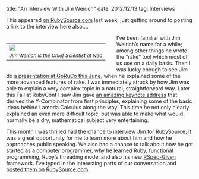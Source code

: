 title: "An Interview With Jim Weirich"
date: 2012/12/13
tag: Interviews

This appeared [on
RubySource.com](http://rubysource.com/an-interview-with-jim-weirich/) last
week; just getting around to posting a link to the interview here also....

<p></p>

<div style="float: left; padding: 7px 30px 10px 0px">
<table cellpadding="0" cellspacing="0" border="0">
  <tr><td><img src="http://patshaughnessy.net/assets/2012/12/13/jim.jpg"></td></tr>
  <tr><td align="center"><small><i>Jim Weirich is the Chief Scientist at <a href="http://neo.com">Neo</a></i></small></td></tr>
</table>
</div>

I’ve been familiar with Jim Weirich’s name for a while; among other things he
wrote the “rake” tool which most of us use on a daily basis. Then I was lucky
enough to see Jim do [a presentation at GoRuCo this
June](http://www.confreaks.com/videos/988-goruco2012-power-rake), when he
explained some of the more advanced features of rake. I was immediately struck
by how Jim was able to explain a very complex topic in a natural,
straightforward way. Later this Fall at RubyConf I saw Jim gave [an amazing
keynote
address](http://www.confreaks.com/videos/1287-rubyconf2012-y-not-adventures-in-functional-programming)
that derived the Y-Combinator from first principles, explaining some of the
basic ideas behind Lambda Calculus along the way. This time he not only clearly
explained an even more difficult topic, but was able to make what would
normally be a dry, mathematical subject very entertaining.

This month I was thrilled had the chance to interview Jim for RubySource; it
was a great opportunity for me to learn more about him and how he approaches
public speaking. We also had a chance to talk about how he got started as a
computer programmer, why he learned Ruby, functional programming, Ruby’s
threading model and also his new
[RSpec-Given](https://github.com/jimweirich/rspec-given) framework. I’ve typed
in the interesting parts of our conversation and [posted them on RubySource.com](http://rubysource.com/an-interview-with-jim-weirich).
